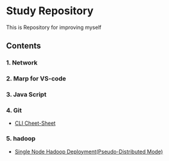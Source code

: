 # Study Repository

This is Repository for improving myself

## Contents

### 1. Network
### 2. Marp for VS-code
### 3. Java Script
### 4. Git
* [CLI Cheet-Sheet](./git/cheet-sheet.md)
### 5. hadoop
* [Single Node Hadoop Deployment(Pseudo-Distributed Mode)](./hdoop/single-node/install.md)

<!-- ## 1. Network

### Reference
https://kentakang.com/133

## 2. Marp for VS-code

## 3. Java Script

### Reference
https://poiemaweb.com/js-hello-world -->
